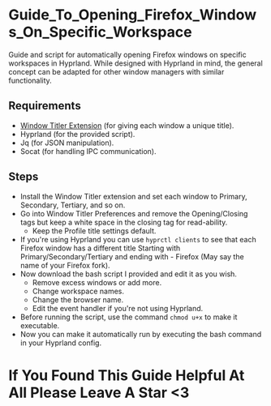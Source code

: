 # Guide_To_Opening_Firefox_Windows_On_Specific_Workspace
Guide and script for automatically opening Firefox windows on specific workspaces in Hyprland. While designed with Hyprland in mind, the general concept can be adapted for other window managers with similar functionality.

## Requirements 
- [Window Titler Extension](https://github.com/tpamula/webextension-window-titler) (for giving each window a unique title).
- Hyprland (for the provided script).
- Jq (for JSON manipulation).
- Socat (for handling IPC communication).

## Steps
- Install the Window Titler extension and set each window to Primary, Secondary, Tertiary, and so on.
- Go into Window Titler Preferences and remove the Opening/Closing tags but keep a white space in the closing tag for read-ability.
  - Keep the Profile title settings default.
- If you're using Hyprland you can use `hyprctl clients` to see that each Firefox window has a different title Starting with Primary/Secondary/Tertiary and ending with - Firefox (May say the name of your Firefox fork).
- Now download the bash script I provided and edit it as you wish. 
  - Remove excess windows or add more.
  - Change workspace names. 
  - Change the browser name. 
  - Edit the event handler if you're not using Hyprland.
- Before running the script, use the command `chmod u+x` to make it executable.
- Now you can make it automatically run by executing the bash command in your Hyprland config.


# If You Found This Guide Helpful At All Please Leave A Star <3
